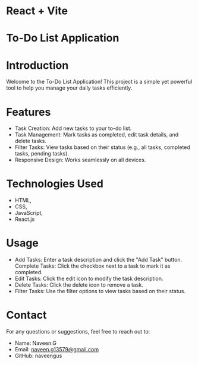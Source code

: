 # React + Vite

# To-Do List Application
# Introduction
     
   Welcome to the To-Do List Application! This project is a simple yet powerful tool to help you manage your daily tasks efficiently.

# Features
   - Task Creation: Add new tasks to your to-do list.
  - Task Management: Mark tasks as completed, edit task details, and delete tasks.
  - Filter Tasks: View tasks based on their status (e.g., all tasks, completed tasks, pending tasks).
  - Responsive Design: Works seamlessly on all devices.

# Technologies Used
  - HTML, 
  - CSS, 
  - JavaScript, 
  - React.js

# Usage
  - Add Tasks: Enter a task description and click the "Add Task" button.
Complete Tasks: Click the checkbox next to a task to mark it as completed.
  - Edit Tasks: Click the edit icon to modify the task description.
  - Delete Tasks: Click the delete icon to remove a task.
  - Filter Tasks: Use the filter options to view tasks based on their status.

# Contact
For any questions or suggestions, feel free to reach out to:

- Name: Naveen.G
- Email: naveen.g13579@gmail.com
- GitHub: naveengus

 

  
